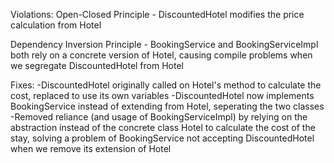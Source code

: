 Violations:
Open-Closed Principle - DiscountedHotel modifies the price calculation from Hotel

Dependency Inversion Principle - BookingService and BookingServiceImpl both rely on a concrete version of Hotel, causing compile problems
when we segregate DiscountedHotel from Hotel

Fixes:
-DiscountedHotel originally called on Hotel's method to calculate the cost, replaced to use its own variables
-DiscountedHotel now implements BookingService instead of extending from Hotel, seperating the two classes
-Removed reliance (and usage of BookingServiceImpl) by relying on the abstraction instead of the concrete class Hotel to calculate
the cost of the stay, solving a problem of BookingService not accepting DiscountedHotel when we remove its extension of Hotel
